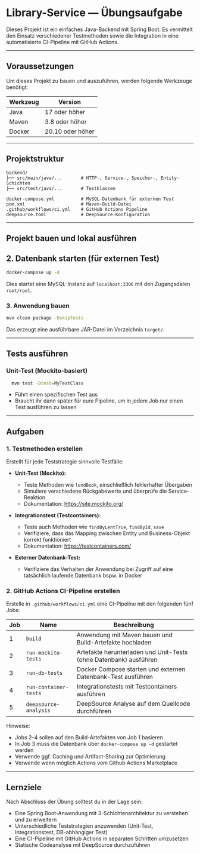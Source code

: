# Library-Service — Übungsaufgabe

Dieses Projekt ist ein einfaches Java-Backend mit Spring Boot. Es vermittelt den Einsatz verschiedener Testmethoden sowie die Integration in eine automatisierte CI-Pipeline mit GitHub Actions.

---

## Voraussetzungen

Um dieses Projekt zu bauen und auszuführen, werden folgende Werkzeuge benötigt:

| Werkzeug         | Version                 |
|------------------|--------------------------|
| Java             | 17 oder höher            |
| Maven            | 3.8 oder höher           |
| Docker           | 20.10 oder höher         |

---

## Projektstruktur
```
backend/
├── src/main/java/...       # HTTP-, Service-, Speicher-, Entity-Schichten
├── src/test/java/...       # Testklassen

docker-compose.yml          # MySQL-Datenbank für externen Test
pom.xml                     # Maven-Build-Datei
.github/workflows/ci.yml    # GitHub Actions Pipeline
deepsource.toml             # DeepSource-Konfiguration
```



---

## Projekt bauen und lokal ausführen

## 2. Datenbank starten (für externen Test)

```bash
docker-compose up -d
```

Dies startet eine MySQL-Instanz auf `localhost:3306` mit den Zugangsdaten `root/root`.

### 3. Anwendung bauen

```bash
mvn clean package -DskipTests
```

Das erzeugt eine ausführbare JAR-Datei im Verzeichnis `target/`.

---

## Tests ausführen

### Unit-Test (Mockito-basiert)

```bash
  mvn test -Dtest=MyTestClass
```

- Führt einen spezifischen Test aus
- Braucht ihr dann später für eure Pipeline, um in jedem Job nur einen Test ausführen zu lassen

---

## Aufgaben

### 1. Testmethoden erstellen

Erstellt für jede Teststrategie sinnvolle Testfälle:

- **Unit-Test (Mockito):**
    - Teste Methoden wie `lendBook`, einschließlich fehlerhafter Übergaben
    - Simuliere verschiedene Rückgabewerte und überprüfe die Service-Reaktion
    - Dokumentation: https://site.mockito.org/

- **Integrationstest (Testcontainers):**
    - Teste auch Methoden wie `findByLentTrue`, `findById`, `save`
    - Verifiziere, dass das Mapping zwischen Entity und Business-Objekt korrekt funktioniert
    - Dokumentation: https://testcontainers.com/

- **Externer Datenbank-Test:**
    - Verifiziere das Verhalten der Anwendung bei Zugriff auf eine tatsächlich laufende Datenbank bspw. in Docker

### 2. GitHub Actions CI-Pipeline erstellen

Erstelle in `.github/workflows/ci.yml` eine CI-Pipeline mit den folgenden fünf Jobs:

| Job | Name                  | Beschreibung                                                         |
|-----|-----------------------|----------------------------------------------------------------------|
| 1   | `build`               | Anwendung mit Maven bauen und Build-Artefakte hochladen              |
| 2   | `run-mockito-tests`   | Artefakte herunterladen und Unit-Tests (ohne Datenbank) ausführen    |
| 3   | `run-db-tests`        | Docker Compose starten und externen Datenbank-Test ausführen         |
| 4   | `run-container-tests` | Integrationstests mit Testcontainers ausführen                        |
| 5   | `deepsource-analysis` | DeepSource Analyse auf dem Quellcode durchführen                     |

Hinweise:

- Jobs 2–4 sollen auf den Build-Artefakten von Job 1 basieren
- In Job 3 muss die Datenbank über `docker-compose up -d` gestartet werden
- Verwende ggf. Caching und Artifact-Sharing zur Optimierung
- Verwende wenn möglich Actions vom Github Actions Marketplace


---

## Lernziele

Nach Abschluss der Übung solltest du in der Lage sein:

- Eine Spring Boot-Anwendung mit 3-Schichtenarchitektur zu verstehen und zu erweitern
- Unterschiedliche Teststrategien anzuwenden (Unit-Test, Integrationstest, DB-abhängiger Test)
- Eine CI-Pipeline mit GitHub Actions in separaten Schritten umzusetzen
- Statische Codeanalyse mit DeepSource durchzuführen


